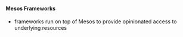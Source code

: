 #### Mesos Frameworks

 * frameworks run on top of Mesos to provide opinionated access to underlying resources
 